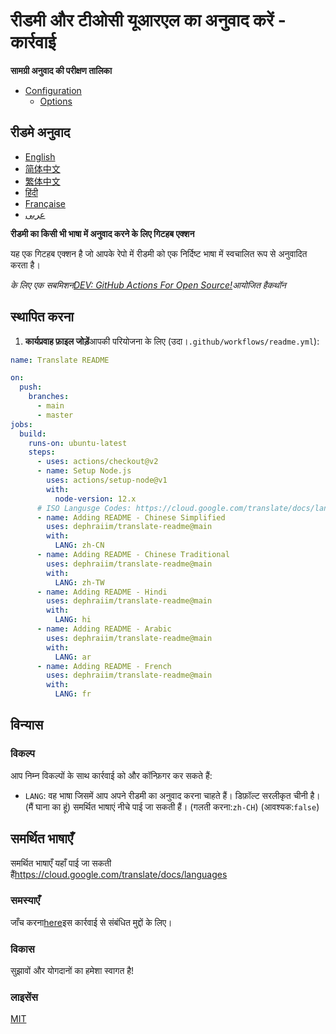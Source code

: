 # रीडमी और टीओसी यूआरएल का अनुवाद करें - कार्रवाई

**सामग्री अनुवाद की परीक्षण तालिका**

-   [Configuration](#configuration)
    -   [Options](#options)

## रीडमे अनुवाद

-   [English](README.md)
-   [简体中文](README.zh-CN.md)
-   [繁体中文](README.zh-TW.md)
-   [हिंदी](README.hi.md)
-   [Française](README.fr.md)
-   [عربى](README.ar.md)

**रीडमी का किसी भी भाषा में अनुवाद करने के लिए गिटहब एक्शन**

यह एक गिटहब एक्शन है जो आपके रेपो में रीडमी को एक निर्दिष्ट भाषा में स्वचालित रूप से अनुवादित करता है।

_के लिए एक सबमिशन[DEV: GitHub Actions For Open Source!](https://dev.to/devteam/announcing-the-github-actions-hackathon-on-dev-3ljn)आयोजित हैकथॉन_

## स्थापित करना

1.  **कार्यप्रवाह फ़ाइल जोड़ें**आपकी परियोजना के लिए (उदा।`.github/workflows/readme.yml`):

```yaml
name: Translate README

on:
  push:
    branches:
      - main
      - master
jobs:
  build:
    runs-on: ubuntu-latest
    steps:
      - uses: actions/checkout@v2
      - name: Setup Node.js
        uses: actions/setup-node@v1
        with:
          node-version: 12.x
      # ISO Langusge Codes: https://cloud.google.com/translate/docs/languages  
      - name: Adding README - Chinese Simplified
        uses: dephraiim/translate-readme@main
        with:
          LANG: zh-CN
      - name: Adding README - Chinese Traditional
        uses: dephraiim/translate-readme@main
        with:
          LANG: zh-TW
      - name: Adding README - Hindi
        uses: dephraiim/translate-readme@main
        with:
          LANG: hi
      - name: Adding README - Arabic
        uses: dephraiim/translate-readme@main
        with:
          LANG: ar
      - name: Adding README - French
        uses: dephraiim/translate-readme@main
        with:
          LANG: fr
```

## विन्यास

### विकल्प

आप निम्न विकल्पों के साथ कार्रवाई को और कॉन्फ़िगर कर सकते हैं:

-   `LANG`: वह भाषा जिसमें आप अपने रीडमी का अनुवाद करना चाहते हैं। डिफ़ॉल्ट सरलीकृत चीनी है। (मैं घाना का हूं) समर्थित भाषाएं नीचे पाई जा सकती हैं।
    (गलती करना:`zh-CH`) (आवश्यक:`false`)

## समर्थित भाषाएँ

समर्थित भाषाएँ यहाँ पाई जा सकती हैं<https://cloud.google.com/translate/docs/languages>

### समस्याएँ

जाँच करना[here](https://github.com/dephraiim/translate-readme/issues/1)इस कार्रवाई से संबंधित मुद्दों के लिए।

### विकास

सुझावों और योगदानों का हमेशा स्वागत है!

### लाइसेंस

[MIT](./LICENSE)
